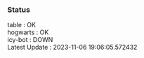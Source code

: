 ### Status


table : OK  
hogwarts : OK  
icy-bot : DOWN  
Latest Update : 2023-11-06 19:06:05.572432
